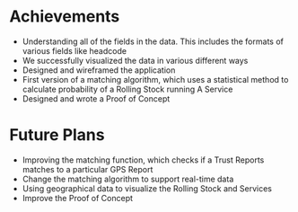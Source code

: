 # Achievements

+ Understanding all of the fields in the data. This includes the formats of various fields like headcode
+ We successfully visualized the data in various different ways
+ Designed and wireframed the application
+ First version of a matching algorithm, which uses a statistical method to calculate probability of a Rolling Stock running A Service
+ Designed and wrote a Proof of Concept

# Future Plans

+ Improving the matching function, which checks if a Trust Reports matches to a particular GPS Report
+ Change the matching algorithm to support real-time data
+ Using geographical data to visualize the Rolling Stock and Services
+ Improve the Proof of Concept
